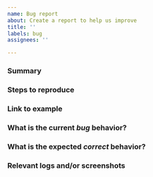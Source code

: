 ```yaml
---
name: Bug report
about: Create a report to help us improve
title: ''
labels: bug
assignees: ''

---
```


### Summary


### Steps to reproduce


### Link to example


### What is the current *bug* behavior?


### What is the expected *correct* behavior?


### Relevant logs and/or screenshots
